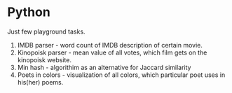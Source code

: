 # Python
Just few playground tasks.

1. IMDB parser - word count of IMDB description of certain movie. 
2. Kinopoisk parser - mean value of all votes, which film gets on the kinopoisk website. 
3. Min hash -  algorithim as an alternative for Jaccard similarity
4. Poets in colors - visualization of all colors, which particular poet uses in his(her) poems. 
